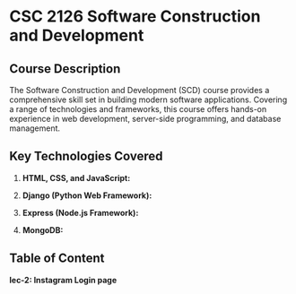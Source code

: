 # CSC 2126 Software Construction and Development

## Course Description

The Software Construction and Development (SCD) course provides a comprehensive skill set in building modern software applications. Covering a range of technologies and frameworks, this course offers hands-on experience in web development, server-side programming, and database management.

## Key Technologies Covered

1. **HTML, CSS, and JavaScript:**

2. **Django (Python Web Framework):**

3. **Express (Node.js Framework):**

4. **MongoDB:**

<h2>Table of Content</h2>

**lec-2: Instagram Login page**
